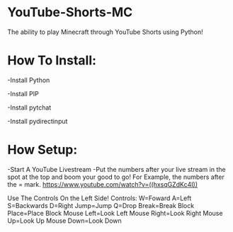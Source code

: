 # YouTube-Shorts-MC
The ability to play Minecraft through YouTube Shorts using Python! 

# How To Install:
-Install Python

-Install PIP

-Install pytchat

-Install pydirectinput

# How Setup:
-Start A YouTube Livestream
-Put the numbers after your live stream in the spot at the top and boom your good to go! For Example, the numbers after the = mark. https://www.youtube.com/watch?v=((hxsqGZdKc4I))

Use The Controls On the Left Side!
Controls:
W=Foward
A=Left
S=Backwards
D=Right
Jump=Jump
Q=Drop
Break=Break Block
Place=Place Block
Mouse Left=Look Left
Mouse Right=Look Right
Mouse Up=Look Up
Mouse Down=Look Down
